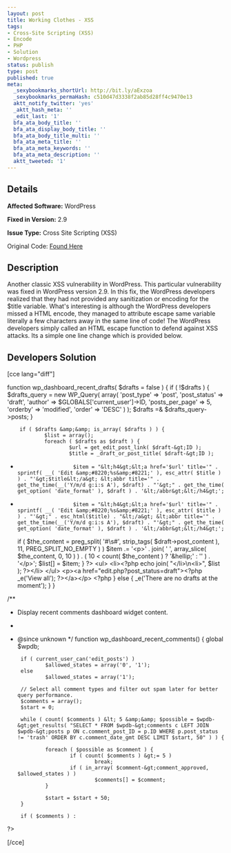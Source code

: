 ```yaml
---
layout: post
title: Working Clothes - XSS
tags:
- Cross-Site Scripting (XSS)
- Encode
- PHP
- Solution
- Wordpress
status: publish
type: post
published: true
meta:
  _sexybookmarks_shortUrl: http://bit.ly/aExzoa
  _sexybookmarks_permaHash: c510d47d3338f2ab85d28ff4c9470e13
  aktt_notify_twitter: 'yes'
  _aktt_hash_meta: ''
  _edit_last: '1'
  bfa_ata_body_title: ''
  bfa_ata_display_body_title: ''
  bfa_ata_body_title_multi: ''
  bfa_ata_meta_title: ''
  bfa_ata_meta_keywords: ''
  bfa_ata_meta_description: ''
  aktt_tweeted: '1'
---
```

## Details
__Affected Software:__ WordPress

__Fixed in Version:__  2.9

__Issue Type:__ Cross Site Scripting (XSS)

Original Code: <a title="Working Clothes" href="http://spotthevuln.com/2010/04/working-clothes/" target="_blank">Found Here</a>
## Description
Another classic XSS vulnerability in WordPress. This particular vulnerability was fixed in WordPress version 2.9. In this fix, the WordPress developers realized that they had not provided any sanitization or encoding for the $title variable. What's interesting is although the WordPress developers missed a HTML encode, they managed to attribute escape same variable literally a few characters away in the same line of code! The WordPress developers simply called an HTML escape function to defend against XSS attacks. Its a simple one line change which is provided below.
## Developers Solution
[cce lang="diff"]

function wp_dashboard_recent_drafts( $drafts = false ) {
        if ( !$drafts ) {
                $drafts_query = new WP_Query( array(
                        'post_type' =&gt; 'post',
                        'post_status' =&gt; 'draft',
                        'author' =&gt; $GLOBALS['current_user']-&gt;ID,
                        'posts_per_page' =&gt; 5,
                        'orderby' =&gt; 'modified',
                        'order' =&gt; 'DESC'
                ) );
                $drafts =&amp; $drafts_query-&gt;posts;
        }
 
        if ( $drafts &amp;&amp; is_array( $drafts ) ) {
                $list = array();
                foreach ( $drafts as $draft ) {
                        $url = get_edit_post_link( $draft-&gt;ID );
                        $title = _draft_or_post_title( $draft-&gt;ID );
-                       $item = "&lt;h4&gt;&lt;a href='$url' title='" . sprintf( __( 'Edit &amp;#8220;%s&amp;#8221;' ), esc_attr( $title ) ) . "'&gt;$title&lt;/a&gt; &lt;abbr title='" . get_the_time(__('Y/m/d g:i:s A'), $draft) . "'&gt;" . get_the_time( get_option( 'date_format' ), $draft ) . '&lt;/abbr&gt;&lt;/h4&gt;';
+                       $item = "&lt;h4&gt;&lt;a href='$url' title='" . sprintf( __( 'Edit &amp;#8220;%s&amp;#8221;' ), esc_attr( $title ) ) . "'&gt;" . esc_html($title) . "&lt;/a&gt; &lt;abbr title='" . get_the_time(__('Y/m/d g:i:s A'), $draft) . "'&gt;" . get_the_time( get_option( 'date_format' ), $draft ) . '&lt;/abbr&gt;&lt;/h4&gt;';
   if ( $the_content = preg_split( '#\s#', strip_tags( $draft-&gt;post_content ), 11, PREG_SPLIT_NO_EMPTY ) )
                                $item .= '&lt;p&gt;' . join( ' ', array_slice( $the_content, 0, 10 ) ) . ( 10 &lt; count( $the_content ) ? '&amp;hellip;' : '' ) . '&lt;/p&gt;';
                        $list[] = $item;
                }
?&gt;
        &lt;ul&gt;
                &lt;li&gt;&lt;?php echo join( "&lt;/li&gt;\n&lt;li&gt;", $list ); ?&gt;&lt;/li&gt;
        &lt;/ul&gt;
        &lt;p&gt;&lt;a href="edit.php?post_status=draft"&gt;&lt;?php _e('View all'); ?&gt;&lt;/a&gt;&lt;/p&gt;
&lt;?php
        } else {
                _e('There are no drafts at the moment');
        }
}
 
/**
 * Display recent comments dashboard widget content.
 *
 * @since unknown
 */
function wp_dashboard_recent_comments() {
        global $wpdb;
 
        if ( current_user_can('edit_posts') )
                $allowed_states = array('0', '1');
        else
                $allowed_states = array('1');
 
        // Select all comment types and filter out spam later for better query performance.
        $comments = array();
        $start = 0;
 
        while ( count( $comments ) &lt; 5 &amp;&amp; $possible = $wpdb-&gt;get_results( "SELECT * FROM $wpdb-&gt;comments c LEFT JOIN $wpdb-&gt;posts p ON c.comment_post_ID = p.ID WHERE p.post_status != 'trash' ORDER BY c.comment_date_gmt DESC LIMIT $start, 50" ) ) {
 
                foreach ( $possible as $comment ) {
                        if ( count( $comments ) &gt;= 5 )
                                break;
                        if ( in_array( $comment-&gt;comment_approved, $allowed_states ) )
                                $comments[] = $comment;
                }
 
                $start = $start + 50;
        }
 
        if ( $comments ) :
?&gt;

[/cce] 
